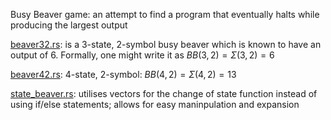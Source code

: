 Busy Beaver game: an attempt to find a program that eventually halts while producing the largest output

[beaver32.rs](https://github.com/spaceybread/refactored-spork/blob/main/beaver32.rs): is a 3-state, 2-symbol busy beaver which is known to have an output of 6. Formally, one might write it as $BB(3, 2) = \Sigma(3, 2) = 6$

[beaver42.rs](https://github.com/spaceybread/refactored-spork/blob/main/beaver42.rs): 4-state, 2-symbol: $BB(4, 2) = \Sigma(4, 2) = 13$

[state_beaver.rs](https://github.com/spaceybread/refactored-spork/blob/main/state_beaver.rs): utilises vectors for the change of state function instead of using if/else statements; allows for easy maninpulation and expansion
